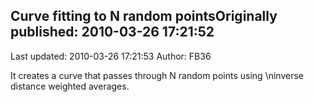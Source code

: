 ## Curve fitting to N random pointsOriginally published: 2010-03-26 17:21:52 
Last updated: 2010-03-26 17:21:53 
Author: FB36  
 
It creates a curve that passes through N random points using\ninverse distance weighted averages.